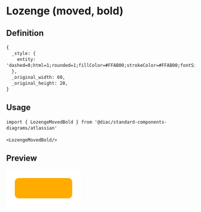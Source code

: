 # Lozenge (moved, bold)

## Definition

```
{
  _style: { 
    entity: 'dashed=0;html=1;rounded=1;fillColor=#FFAB00;strokeColor=#FFAB00;fontSize=12;align=center;fontStyle=1;strokeWidth=2;fontColor=#42526E',
  },
  _original_width: 60,
  _original_height: 20,
}
```

## Usage

```
import { LozengeMovedBold } from '@diac/standard-components-diagrams/atlassian'

<LozengeMovedBold/>
```

## Preview

<img src="./lozenge-moved-bold.png" width="200"/>
